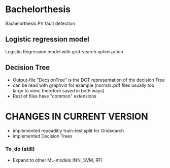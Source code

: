 # Bachelorthesis
Bachelorthesis PV fault detection

## Logistic regression model
Logistic Regression model with grid-search optimization

## Decision Tree
- Output-file "DecsionTree" is the DOT representation of the decision Tree
- can be read with graphviz for example (normal .pdf files usually too large to view, therefore saved in both ways)
- Rest of files have "common" extensions


# CHANGES IN CURRENT VERSION
- implemented repeaditly train-test split for Gridsearch
- implemented Decision Trees


### To_do (still)
- Expand to other ML-models (NN, SVM, RF)


